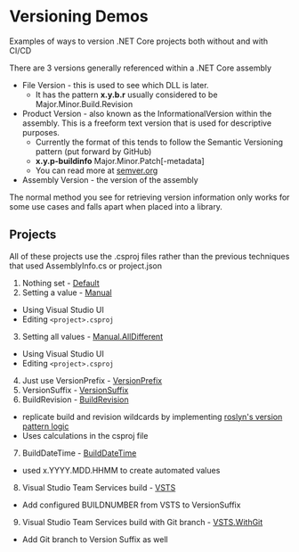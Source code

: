 # Versioning Demos
Examples of ways to version .NET Core projects both without and with CI/CD

There are 3 versions generally referenced within a .NET Core assembly
* File Version - this is used to see which DLL is later.
    * It has the pattern **x.y.b.r** usually considered to be Major.Minor.Build.Revision
* Product Version - also known as the InformationalVersion within the assembly. This is a freeform text version that is used for descriptive purposes.
    * Currently the format of this tends to follow the Semantic Versioning pattern (put forward by GitHub)
    * **x.y.p-buildinfo** Major.Minor.Patch[-metadata]
    * You can read more at [semver.org](https://semver.org/)
* Assembly Version - the version of the assembly

The normal method you see for retrieving version information only works for
some use cases and falls apart when placed into a library.

## Projects
All of these projects use the .csproj files rather than the previous techniques
that used AssemblyInfo.cs or project.json

1. Nothing set - [Default](Default/Default.vbproj)
2. Setting a value - [Manual](Manual/Manual.vbproj)
  - Using Visual Studio UI
  - Editing `<project>.csproj` 
3. Setting all values - [Manual.AllDifferent](Manual.AllDifferent/Manual.AllDifferent.vbproj)
  - Using Visual Studio UI
  - Editing `<project>.csproj` 
4. Just use VersionPrefix - [VersionPrefix](VersionPrefix/VersionPrefix.vbproj)
5. VersionSuffix - [VersionSuffix](VersionSuffix/VersionSuffix.vbproj)
6. BuildRevision - [BuildRevision](BuildRevision/BuildRevision.vbproj)
  -  replicate build and revision wildcards by implementing [roslyn's version pattern logic](https://github.com/dotnet/roslyn/blob/614299ff83da9959fa07131c6d0ffbc58873b6ae/src/Compilers/Core/Portable/VersionHelper.cs#L187-L202) 
  -  Uses calculations in the csproj file
7. BuildDateTime - [BuildDateTime](BuildDateTime/BuildDateTime.vbproj)
  - used x.YYYY.MDD.HHMM to create automated values
8. Visual Studio Team Services build - [VSTS](VSTS/VSTS.vbproj)
  - Add configured BUILDNUMBER from VSTS to VersionSuffix
9.  Visual Studio Team Services build with Git branch - [VSTS.WithGit](VSTS.WithGit/VSTS.WithGit.vbproj)
  - Add Git branch to Version Suffix as well
